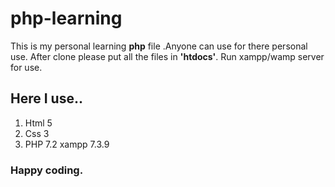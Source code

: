 # php-learning
This is my personal learning **php** file .Anyone can use for there personal use.
After clone please put all the files in **'htdocs'**.
Run xampp/wamp server for use.
## Here I use..
1. Html 5
2.  Css 3
3. PHP 7.2
xampp 7.3.9
### Happy coding.
